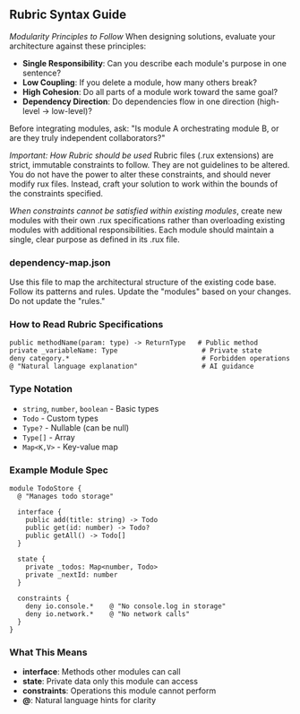 ## Rubric Syntax Guide

*Modularity Principles to Follow*
When designing solutions, evaluate your architecture against these principles:
- **Single Responsibility**: Can you describe each module's purpose in one sentence?
- **Low Coupling**: If you delete a module, how many others break?
- **High Cohesion**: Do all parts of a module work toward the same goal?
- **Dependency Direction**: Do dependencies flow in one direction (high-level → low-level)?

Before integrating modules, ask: "Is module A orchestrating module B, or are they truly independent collaborators?"

*Important: How Rubric should be used*
Rubric files (.rux extensions) are strict, immutable constraints to follow. They are not guidelines to be altered. You do not have the power to alter these constraints, and should never modify rux files. Instead, craft your solution to work within the bounds of the constraints specified.

*When constraints cannot be satisfied within existing modules*, create new modules with their own .rux specifications rather than overloading existing modules with additional responsibilities. Each module should maintain a single, clear purpose as defined in its .rux file.

### dependency-map.json

Use this file to map the architectural structure of the existing code base. Follow its patterns and rules. Update the "modules" based on your changes. Do not update the "rules." 

### How to Read Rubric Specifications

```rubric
public methodName(param: type) -> ReturnType   # Public method
private _variableName: Type                     # Private state
deny category.*                                 # Forbidden operations
@ "Natural language explanation"                # AI guidance
```

### Type Notation
- `string`, `number`, `boolean` - Basic types
- `Todo` - Custom types
- `Type?` - Nullable (can be null)
- `Type[]` - Array
- `Map<K,V>` - Key-value map

### Example Module Spec
```rubric
module TodoStore {
  @ "Manages todo storage"
  
  interface {
    public add(title: string) -> Todo
    public get(id: number) -> Todo?
    public getAll() -> Todo[]
  }
  
  state {
    private _todos: Map<number, Todo>
    private _nextId: number
  }
  
  constraints {
    deny io.console.*    @ "No console.log in storage"
    deny io.network.*    @ "No network calls"
  }
}
```

### What This Means
- **interface**: Methods other modules can call
- **state**: Private data only this module can access
- **constraints**: Operations this module cannot perform
- **@**: Natural language hints for clarity